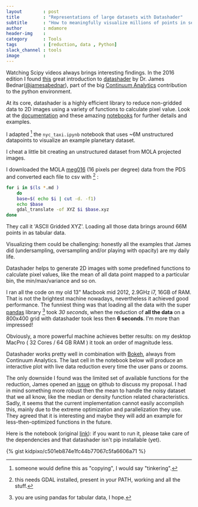 ```yaml
---
layout        : post
title         : "Representations of large datasets with Datashader"
subtitle      : "How to meaningfully visualize millions of points in seconds"
author        : mdamore
header-img    :
category      : Tools
tags          : [reduction, data , Python]
slack_channel : tools
image         :
---
```


Watching Scipy videos always brings interesting findings.
In the 2016 edition I found [this](https://www.youtube.com/watch?v=6m3CFbKmK_c) great introduction to [datashader](https://github.com/bokeh/datashader/) by Dr. James Bednar([@jamesabednar](https://twitter.com/jamesabednar)), part of the big [Continuum Analytics](https://www.continuum.io) contribution to the python environment.

At its core, datashader is a highly efficient library to reduce non-gridded data to 2D images using a variety of functions to calculate pixel value.
Look at the [documentation](http://datashader.readthedocs.io) and these amazing [notebooks](https://github.com/bokeh/datashader/tree/master/examples) for further details and examples. 

I adapted [^adapt] the `nyc_taxi.ipynb` notebook that uses ~6M unstructured datapoints to visualize an example planetary dataset.

[^adapt]: someone would define this as "copying", I would say "tinkering".

I cheat a little bit creating an unstructured dataset from MOLA projected images.

I downloaded the MOLA [meg016](http://pds-geosciences.wustl.edu/missions/mgs/megdr.html) (16 pixels per degree) data from the PDS and converted each file to csv with [^gdal] : 

[^gdal]: this needs GDAL installed, present in your PATH, working and all the stuff.

```sh
for i in $(ls *.md )
    do
    base=$( echo $i | cut -d. -f1)
    echo $base
    gdal_translate -of XYZ $i $base.xyz
done
```

They call it 'ASCII Gridded XYZ'. Loading all those data brings around 66M points in as tabular data.

Visualizing them could be challenging: honestly all the examples that James did (undersampling, oversampling and/or playing with opacity) are my daily life.

Datashader helps to generate 2D images with some predefined functions to calculate pixel values, like the mean of all data point mapped to a particular bin, the min/max/variance and so on.

I ran all the code on my old 13" Macbook mid 2012, 2.9GHz i7, 16GB of RAM.
That is not the brightest machine nowadays, nevertheless it achieved good performance. 
The funniest thing was that loading all the data with the super [pandas](http://pandas.pydata.org) library [^pandas] took _30 seconds_, when the reduction of **all the data** on a 800x400 grid with datashader took less then __6 seconds__.
I'm more than impressed!

[^pandas]: you are using pandas for tabular data, I hope.

Obviously, a more powerful machine achieves better results: on my desktop MacPro ( 32 Cores / 64 GB RAM ) it took an order of magnitude less.

Datashader works pretty well in combination with [Bokeh](http://bokeh.pydata.org), always from Continuum Analytics.
The last cell in the notebook below will produce an interactive plot with live data reduction every time the user pans or zooms.

The only downside I found was the limited set of available functions for the reduction, James opened an [issue](https://github.com/bokeh/datashader/issues/245) on github to discuss my proposal. 
I had in mind something more robust then the mean to handle the noisy dataset that we all know, like the median or density function related characteristics.
Sadly, it seems that the current implementation cannot easily accomplish this, mainly due to the extreme optimization and parallelization they use.
They agreed that it is interesting and maybe they will add an example for less-then-optimized functions in the future.

Here is the notebook (original [link](https://gist.github.com/kidpixo/c501eb874e1fc44b77067c5fa6606a71)): if you want to run it, please take care of the dependencies and that datashader isn't pip installable (yet).

{% gist kidpixo/c501eb874e1fc44b77067c5fa6606a71 %}
